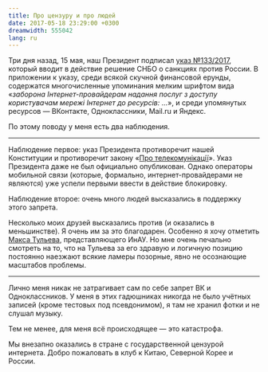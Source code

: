 ```yaml
---
title: Про цензуру и про людей
date: 2017-05-18 23:29:00 +0300
dreamwidth: 555042
lang: ru
---
```


Три дня назад, 15 мая, наш Президент подписал [указ №133/2017][1], который вводит в действие решение СНБО о санкциях против России. В приложении к указу, среди всякой скучной финансовой ерунды, содержатся многочисленные упоминания мелким шрифтом вида «_заборона Інтернет-провайдерам надання послуг з доступу користувачам мережі Інтернет до ресурсів: …_», и среди упомянутых ресурсов — ВКонтакте, Одноклассники, Mail.ru и Яндекс.

По этому поводу у меня есть два наблюдения.

* * *

Наблюдение первое: указ Президента противоречит нашей Конституции и противоречит закону «[Про телекомунікації][2]». Указ Президента даже не был официально опубликован. Однако операторы мобильной связи (которые, формально, интернет-провайдерами не являются) уже успели первыми ввести в действие блокировку.

Наблюдение второе: очень много людей высказались в поддержку этого запрета.

Несколько моих друзей высказались против (и оказались в меньшинстве). Я очень им за это благодарен. Особенно я хочу отметить [Макса Тульева][3], представляющего ИнАУ. Но мне очень печально смотреть на то, что на Тульева за его здравую и логичную позицию постоянно наезжают всякие ламеры позорные, явно не осознающие масштабов проблемы.

* * *

Лично меня никак не затрагивает сам по себе запрет ВК и Одноклассников. У меня в этих гадюшниках никогда не было учётных записей (кроме тестовых под псевдонимом), я там не хранил фотки и не слушал музыку.

Тем не менее, для меня всё происходящее — это катастрофа.

Мы внезапно оказались в стране с государственной цензурой интернета. Добро пожаловать в клуб к Китаю, Северной Корее и России.

[1]: http://www.president.gov.ua/documents/1332017-21850
[2]: http://zakon2.rada.gov.ua/laws/show/1280-15/print1484151831723085#o472
[3]: https://www.facebook.com/mt6561
